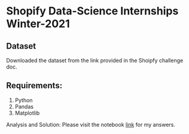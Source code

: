 # Shopify Data-Science Internships Winter-2021

## Dataset

Downloaded the dataset from the link provided in the Shoipfy challenge doc.

## Requirements:

1. Python
2. Pandas 
3. Matplotlib

Analysis and Solution: 
Please visit the notebook [link](https://github.com/kiranrawat/Shopify-Data-Science-Internships-Winter-2021/blob/master/Shopify-Data%20Science%20Intern%20Challenge%202021.ipynb) for my answers.

